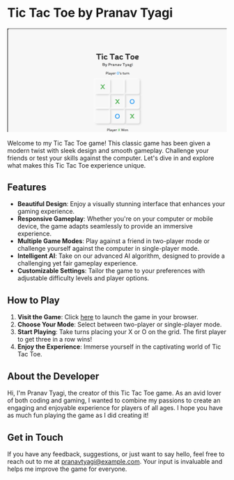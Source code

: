 # Tic Tac Toe by Pranav Tyagi

![Tic Tac Toe](https://github.com/PranavT3626/tic-tac-toe/blob/8be04a22c957d44adc020a8b9c8435b3be0bd032/Screenshot%20(55).png)

Welcome to my Tic Tac Toe game! This classic game has been given a modern twist with sleek design and smooth gameplay. Challenge your friends or test your skills against the computer. Let's dive in and explore what makes this Tic Tac Toe experience unique.

## Features

- **Beautiful Design**: Enjoy a visually stunning interface that enhances your gaming experience.
- **Responsive Gameplay**: Whether you're on your computer or mobile device, the game adapts seamlessly to provide an immersive experience.
- **Multiple Game Modes**: Play against a friend in two-player mode or challenge yourself against the computer in single-player mode.
- **Intelligent AI**: Take on our advanced AI algorithm, designed to provide a challenging yet fair gameplay experience.
- **Customizable Settings**: Tailor the game to your preferences with adjustable difficulty levels and player options.

## How to Play

1. **Visit the Game**: Click [here](https://pranavt3626.github.io/tic-tac-toe/) to launch the game in your browser.
2. **Choose Your Mode**: Select between two-player or single-player mode.
3. **Start Playing**: Take turns placing your X or O on the grid. The first player to get three in a row wins!
4. **Enjoy the Experience**: Immerse yourself in the captivating world of Tic Tac Toe.

## About the Developer

Hi, I'm Pranav Tyagi, the creator of this Tic Tac Toe game. As an avid lover of both coding and gaming, I wanted to combine my passions to create an engaging and enjoyable experience for players of all ages. I hope you have as much fun playing the game as I did creating it!

## Get in Touch

If you have any feedback, suggestions, or just want to say hello, feel free to reach out to me at pranavtyagi@example.com. Your input is invaluable and helps me improve the game for everyone.

